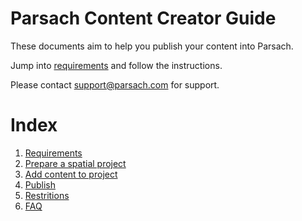 # Parsach Content Creator Guide

These documents aim to help you publish your content into Parsach.

Jump into [requirements](https://github.com/parsach-official/learn-parsach/blob/main/1-requirements) and follow the instructions.

Please contact support@parsach.com for support.


# Index

1. [Requirements](https://github.com/parsach-official/learn-parsach/blob/main/1-requirements.md)
2. [Prepare a spatial project](https://github.com/parsach-official/learn-parsach/blob/main/2-prepare_vr_project.md)
3. [Add content to project](https://github.com/parsach-official/learn-parsach/blob/main/3-add_content.md)
4. [Publish](https://github.com/parsach-official/learn-parsach/blob/main/4-publish.md)
5. [Restritions](https://github.com/parsach-official/learn-parsach/blob/main/5-restrictions.md)
6. [FAQ](https://github.com/parsach-official/learn-parsach/blob/main/6-faq.md)
